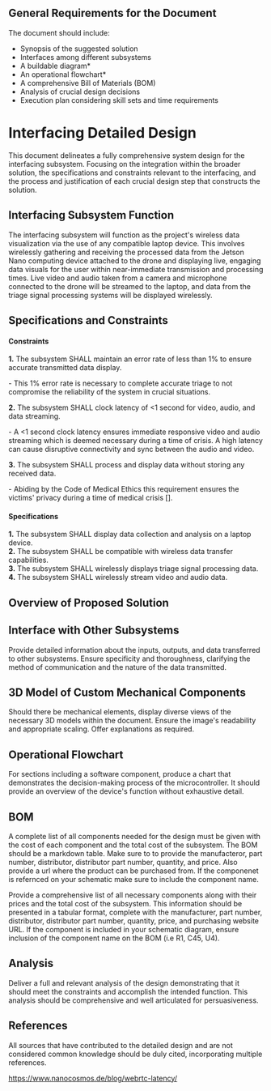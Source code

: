 ## General Requirements for the Document

The document should include:

- Synopsis of the suggested solution
- Interfaces among different subsystems
- A buildable diagram*
- An operational flowchart*
- A comprehensive Bill of Materials (BOM)
- Analysis of crucial design decisions
- Execution plan considering skill sets and time requirements


# Interfacing Detailed Design
This document delineates a fully comprehensive system design for the interfacing subsystem. Focusing on the integration within the broader solution, the specifications and constraints relevant to the interfacing, and the process and justification of each crucial design step that constructs the solution. 


## Interfacing Subsystem Function

The interfacing subsystem will function as the project's wireless data visualization via the use of any compatible laptop device. This involves wirelessly gathering and receiving the processed data from the Jetson Nano computing device attached to the drone and displaying live, engaging data visuals for the user within near-immediate transmission and processing times. Live video and audio taken from a camera and microphone connected to the drone will be streamed to the laptop, and data from the triage signal processing systems will be displayed wirelessly. 

## Specifications and Constraints

#### Constraints

**1.** The subsystem SHALL maintain an error rate of less than 1% to ensure accurate transmitted data display.  
  
\- This 1% error rate is necessary to complete accurate triage to not compromise the reliability of the system in crucial situations.

**2.** The subsystem SHALL clock latency of <1 second for video, audio, and data streaming.  
  
\- A <1 second clock latency ensures immediate responsive video and audio streaming which is deemed necessary during a time of crisis. A high latency can cause disruptive connectivity and sync between the audio and video. 

**3.** The subsystem SHALL process and display data without storing any received data.  

\- Abiding by the Code of Medical Ethics this requirement ensures the victims' privacy during a time of medical crisis [].

#### Specifications

**1.** The subsystem SHALL display data collection and analysis on a laptop device.   
**2.** The subsystem SHALL be compatible with wireless data transfer capabilities.  
**3.** The subsystem SHALL wirelessly displays triage signal processing data.  
**4.** The subsystem SHALL wirelessly stream video and audio data.  


## Overview of Proposed Solution


## Interface with Other Subsystems

Provide detailed information about the inputs, outputs, and data transferred to other subsystems. Ensure specificity and thoroughness, clarifying the method of communication and the nature of the data transmitted.


## 3D Model of Custom Mechanical Components

Should there be mechanical elements, display diverse views of the necessary 3D models within the document. Ensure the image's readability and appropriate scaling. Offer explanations as required.

## Operational Flowchart

For sections including a software component, produce a chart that demonstrates the decision-making process of the microcontroller. It should provide an overview of the device's function without exhaustive detail.


## BOM

A complete list of all components needed for the design must be given with the cost of each component and the total cost of the subsystem. The BOM should be a markdown table. Make sure to to provide the manufacteror, part number, distributor, distributor part number, quantity, and price. Also provide a url where the product can be purchased from. If the componenet is refernced on your schematic make sure to include the component name.

Provide a comprehensive list of all necessary components along with their prices and the total cost of the subsystem. This information should be presented in a tabular format, complete with the manufacturer, part number, distributor, distributor part number, quantity, price, and purchasing website URL. If the component is included in your schematic diagram, ensure inclusion of the component name on the BOM (i.e R1, C45, U4).

## Analysis

Deliver a full and relevant analysis of the design demonstrating that it should meet the constraints and accomplish the intended function. This analysis should be comprehensive and well articulated for persuasiveness.

## References

All sources that have contributed to the detailed design and are not considered common knowledge should be duly cited, incorporating multiple references.

https://www.nanocosmos.de/blog/webrtc-latency/
